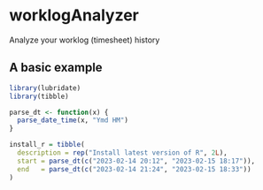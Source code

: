 worklogAnalyzer
===============

Analyze your worklog (timesheet) history

A basic example
---------------

``` r
library(lubridate)
library(tibble)

parse_dt <- function(x) {
  parse_date_time(x, "Ymd HM")
}

install_r = tibble(
  description = rep("Install latest version of R", 2L),
  start = parse_dt(c("2023-02-14 20:12", "2023-02-15 18:17")),
  end   = parse_dt(c("2023-02-14 21:24", "2023-02-15 18:33"))
)
```
